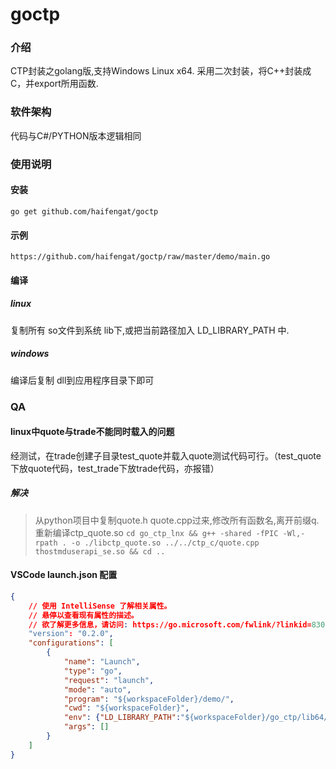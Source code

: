 # goctp

### 介绍
CTP封装之golang版,支持Windows Linux x64.
采用二次封装，将C++封装成C，并export所用函数.

### 软件架构
代码与C#/PYTHON版本逻辑相同

### 使用说明
#### 安装
```
go get github.com/haifengat/goctp
```

#### 示例
`https://github.com/haifengat/goctp/raw/master/demo/main.go`

#### 编译
##### linux
复制所有 so文件到系统 lib下,或把当前路径加入 LD_LIBRARY_PATH 中.
##### windows
编译后复制 dll到应用程序目录下即可

### QA
#### linux中quote与trade不能同时载入的问题
经测试，在trade创建子目录test_quote并载入quote测试代码可行。（test_quote下放quote代码，test_trade下放trade代码，亦报错）
##### 解决
> 从python项目中复制quote.h quote.cpp过来,修改所有函数名,离开前缀q. 重新编译ctp_quote.so
`cd go_ctp_lnx && g++ -shared -fPIC -Wl,-rpath . -o ./libctp_quote.so ../../ctp_c/quote.cpp  thostmduserapi_se.so && cd ..`

#### VSCode launch.json 配置
```json
{
    // 使用 IntelliSense 了解相关属性。 
    // 悬停以查看现有属性的描述。
    // 欲了解更多信息，请访问: https://go.microsoft.com/fwlink/?linkid=830387
    "version": "0.2.0",
    "configurations": [
        {
            "name": "Launch",
            "type": "go",
            "request": "launch",
            "mode": "auto",
            "program": "${workspaceFolder}/demo/",
            "cwd": "${workspaceFolder}",
            "env": {"LD_LIBRARY_PATH":"${workspaceFolder}/go_ctp/lib64/"},
            "args": []
        }
    ]
}
```